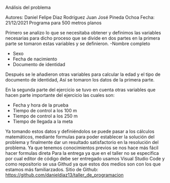 Análisis del problema


Autores: Daniel Felipe Diaz Rodríguez
                 Juan José Pineda Ochoa
Fecha: 21/12/2021
Programa para 500 metros planos

Primero se analizo lo que se necesitaba obtener y definimos las variables necesarias para dicho proceso que se divide en dos partes en la primera parte se tomaron estas variables y se definieron.
-Nombre completo
- Sexo
- Fecha de nacimiento
- Documento de identidad

Después se le añadieron otras variables para calcular la edad y el tipo de documento de identidad,
Así se tomaron los datos de la primera parte.

En la segunda parte del ejercicio se tuvo en cuenta otras variables que hacen parte importante del ejercicio las cuales son:
- Fecha y hora de la prueba
- Tiempo de control a los 100 m
- Tiempo de control a los 250 m
- Tiempo de llegada a la meta

Ya tomando estos datos y definiéndolos se puede pasar a los cálculos matemáticos, mediante formulas para poder establecer la solución del problema y finalmente dar un resultado satisfactorio en la resolución del problema.
Ya que tenemos conocimientos previos se nos hace más fácil hacer formulas direta
Para la entrega ya que en el taller no se especifica por cual editor de código debe ser entregado usamos Visual Studio Code y como repositorio se usa Githud ya que estos dos medios son con los que estamos más familiarzados.
Sitio de Github: https://github.com/danieldiaz13/taller_de_programacion
